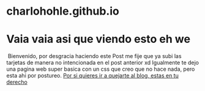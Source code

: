 # charlohohle.github.io
 <h1> Vaia vaia asi que viendo esto eh we </h1>
<img src="https://img.buzzfeed.com/buzzfeed-static/static/2016-03/16/17/enhanced/webdr07/enhanced-6456-1458165417-2.jpg?downsize=700:*&output-format=auto&output-quality=auto" alt="" />
 Bienvenido, por desgracia haciendo este Post me fije que ya subi las tarjetas de manera no intencionada en el post anterior xd
Igualmente te dejo una pagina web super basica con un css que creo que no hace nada, pero esta ahi por postureo.
 <a href="https://charloshohle.wordpress.com/"> Por si quieres ir a quejarte al blog, estas en tu derecho </a> 
